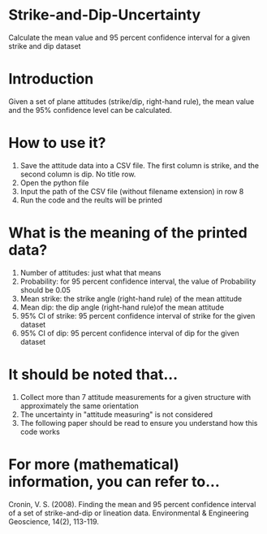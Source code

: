 # Strike-and-Dip-Uncertainty
Calculate the mean value and 95 percent confidence interval for a given strike and dip dataset

# Introduction
Given a set of plane attitudes (strike/dip, right-hand rule), the mean value and the 95% confidence level can be calculated.

# How to use it?
1. Save the attitude data into a CSV file. The first column is strike, and the second column is dip. No title row.
2. Open the python file
3. Input the path of the CSV file (without filename extension) in row 8
4. Run the code and the reults will be printed

# What is the meaning of the printed data?
1. Number of attitudes: just what that means
2. Probability: for 95 percent confidence interval, the value of Probability should be 0.05
3. Mean strike: the strike angle (right-hand rule) of the mean attitude
4. Mean dip: the dip angle (right-hand rule)of the mean attitude
5. 95% CI of strike: 95 percent confidence interval of strike for the given dataset
6. 95% CI of dip: 95 percent confidence interval of dip for the given dataset

# It should be noted that...
1. Collect more than 7 attitude measurements for a given structure with approximately the same orientation
2. The uncertainty in "attitude measuring" is not considered
3. The following paper should be read to ensure you understand how this code works

# For more (mathematical) information, you can refer to...
Cronin, V. S. (2008). Finding the mean and 95 percent confidence interval of a set of strike-and-dip or lineation data. Environmental & Engineering Geoscience, 14(2), 113-119.

